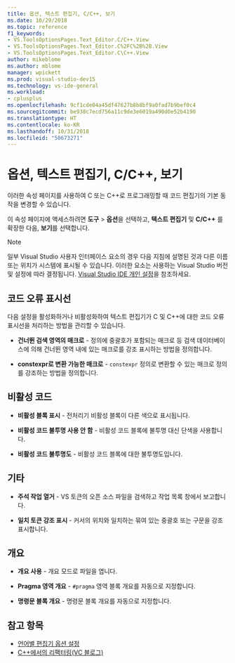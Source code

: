 ```yaml
---
title: 옵션, 텍스트 편집기, C/C++, 보기
ms.date: 10/29/2018
ms.topic: reference
f1_keywords:
- VS.ToolsOptionsPages.Text_Editor.C/C++.View
- VS.ToolsOptionsPages.Text_Editor.C%2FC%2B%2B.View
- VS.ToolsOptionsPages.Text_Editor.C\C++.View
author: mikeblome
ms.author: mblome
manager: wpickett
ms.prod: visual-studio-dev15
ms.technology: vs-ide-general
ms.workload:
- cplusplus
ms.openlocfilehash: 9cf1cde04a45df47627b8b8bf9a0fad7b9bef0c4
ms.sourcegitcommit: be938c7ecd756a11c9de3e6019a490d0e52b4190
ms.translationtype: HT
ms.contentlocale: ko-KR
ms.lasthandoff: 10/31/2018
ms.locfileid: "50673271"
---
```

# <a name="options-text-editor-cc-view"></a>옵션, 텍스트 편집기, C/C++, 보기

이러한 속성 페이지를 사용하여 C 또는 C++로 프로그래밍할 때 코드 편집기의 기본 동작을 변경할 수 있습니다.

이 속성 페이지에 액세스하려면 **도구** > **옵션**을 선택하고, **텍스트 편집기** 및 **C/C++** 를 확장한 다음, **보기**를 선택합니다.

> [!NOTE]
> 일부 Visual Studio 사용자 인터페이스 요소의 경우 다음 지침에 설명된 것과 다른 이름 또는 위치가 시스템에 표시될 수 있습니다. 이러한 요소는 사용하는 Visual Studio 버전 및 설정에 따라 결정됩니다. [Visual Studio IDE 개인 설정](../../ide/personalizing-the-visual-studio-ide.md)을 참조하세요.

## <a name="code-squiggles"></a>코드 오류 표시선

다음 설정을 활성화하거나 비활성화하여 텍스트 편집기가 C 및 C++에 대한 코드 오류 표시선을 처리하는 방법을 관리할 수 있습니다.

- **건너뛴 검색 영역의 매크로** - 정의에 중괄호가 포함되는 매크로 등 검색 데이터베이스에 의해 건너뛴 영역 내에 있는 매크로를 강조 표시하는 방법을 정의합니다.

- **constexpr로 변환 가능한 매크로** - `constexpr` 정의로 변환할 수 있는 매크로 정의를 강조하는 방법을 정의합니다.

## <a name="inactive-code"></a>비활성 코드

- **비활성 블록 표시** - 전처리기 비활성 블록이 다른 색으로 표시됩니다.

- **비활성 코드 불투명 사용 안 함** - 비활성 코드 블록에 불투명 대신 단색을 사용합니다.

- **비활성 코드 불투명도** - 비활성 코드 블록에 대한 불투명도입니다.

## <a name="miscellaneous"></a>기타

- **주석 작업 열거** - VS 토큰의 오픈 소스 파일을 검색하고 작업 목록 창에서 보고합니다.

- **일치 토큰 강조 표시** - 커서의 위치와 일치하는 묶여 있는 중괄호 또는 구문을 강조 표시합니다. 

## <a name="outlining"></a>개요

- **개요 사용** - 개요 모드로 파일을 엽니다.

- **Pragma 영역 개요** - `#pragma` 영역 블록 개요를 자동으로 지정합니다.

- **명령문 블록 개요** - 명령문 블록 개요를 자동으로 지정합니다.

## <a name="see-also"></a>참고 항목

- [언어별 편집기 옵션 설정](../../ide/reference/setting-language-specific-editor-options.md)
- [C++에서의 리팩터링(VC 블로그)](http://blogs.msdn.com/b/vcblog/archive/2014/11/14/all-about-c-refactoring-in-visual-studio-2015-preview.aspx)
